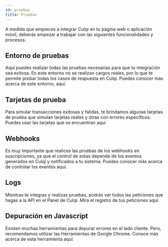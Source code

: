 ```yaml
---
id: pruebas
title: Pruebas
---
```


A medida que empieces a integrar Culqi en tu página web o aplicación móvil, deberás empezar a trabajar con las siguientes funcionalidades y procesos:

## Entorno de pruebas

Aquí puedes realizar todas las pruebas necesarias para que tu integración sea exitosa. En este entorno no se realizan cargos reales, por lo que te permite probar todas los casos de respuesta en Culqi. Puedes conocer más acerca de este entorno, aquí.

## Tarjetas de prueba

Para simular transacciones exitosas y falidas, te brindamos algunas tarjetas de prueba que simulan tarjetas reales y otras con errores específicos. Puedes usar las tarjetas que se encuentran aquí.

## Webhooks

Es muy importante que realices las pruebas de los webhooks en suscripciones, ya que el control de estas depende de los eventos generados en Culqi y notificados a tu sistema. Puedes conocer más acerca de controlar los eventos aquí.

## Logs

Mientras te integras y realizas pruebas, podrás ver todos las peticiones que hagas a la API en el Panel de Culqi. Mira el registro de tus peticiones aquí.

## Depuración en Javascript

Existen muchas herramientas para depurar errores en el lado cliente. Pero, recomendamos utilizar las Herramientas de Google Chrome. Conoce más acerca de esta herramienta aquí.



